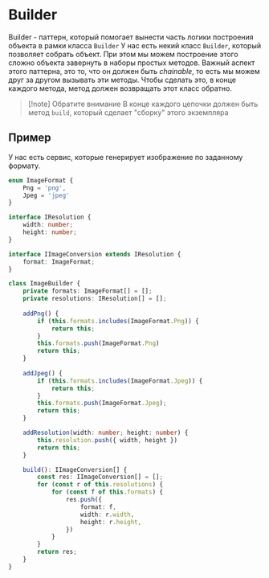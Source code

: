 # Builder

Builder - паттерн, который помогает вынести часть логики построения объекта в рамки класса `Builder` У нас есть некий класс `Builder`, который позволяет собрать объект. При этом мы можем построение этого сложно объекта завернуть в наборы простых методов. Важный аспект этого паттерна, это то, что он должен быть _chainable_, то есть мы можем друг за другом вызывать эти методы. Чтобы сделать это, в конце каждого метода, метод должен возвращать этот класс обратно.

> [!note] Обратите внимание
> В конце каждого цепочки должен быть метод `build`, который сделает "сборку" этого экземпляра

## Пример

У нас есть сервис, которые генерирует изображение по заданному формату.

```ts
enum ImageFormat {
	Png = 'png',
	Jpeg = 'jpeg'
}

interface IResolution {
	width: number;
	height: number;
}

interface IImageConversion extends IResolution {
	format: ImageFormat;
}

class ImageBuilder {
	private formats: ImageFormat[] = [];
	private resolutions: IResolution[] = [];
	
	addPng() {
		if (this.formats.includes(ImageFormat.Png)) {
			return this;
		}
		this.formats.push(ImageFormat.Png)
		return this;
	}
	
	addJpeg() {
		if (this.formats.includes(ImageFormat.Jpeg)) {
			return this;
		}
		this.formats.push(ImageFormat.Jpeg);
		return this;
	}

	addResolution(width: number; height: number) {
		this.resolution.push({ width, height })
		return this;
	}

	build(): IImageConversion[] {
		const res: IImageConversion[] = [];
		for (const r of this.resolutions) {
			for (const f of this.formats) {
				res.push({
					format: f,
					width: r.width,
					height: r.height,
				})
			}
		}
		return res;
	}
}
```